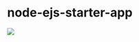 # node-ejs-starter-app
<img src="http://f.st-hatena.com/images/fotolife/t/tyoshikawa1106/20160325/20160325181149.png" />
